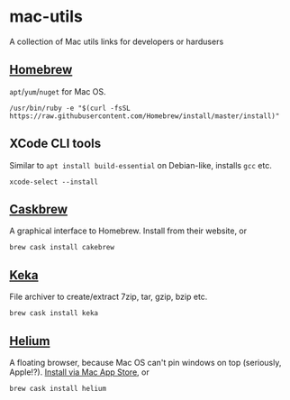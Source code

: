 # mac-utils
A collection of Mac utils links for developers or hardusers

## [Homebrew](https://brew.sh)

`apt`/`yum`/`nuget` for Mac OS.

    /usr/bin/ruby -e "$(curl -fsSL https://raw.githubusercontent.com/Homebrew/install/master/install)"
    
## XCode CLI tools

Similar to `apt install build-essential` on Debian-like, installs `gcc` etc.

    xcode-select --install
    
## [Caskbrew](https://www.cakebrew.com/)

A graphical interface to Homebrew. Install from their website, or

    brew cask install cakebrew

## [Keka](https://www.keka.io/)

File archiver to create/extract 7zip, tar, gzip, bzip etc.

    brew cask install keka

## [Helium](https://heliumfloats.com/)

A floating browser, because Mac OS can't pin windows on top (seriously, Apple!?). [Install via Mac App Store](https://apps.apple.com/br/app/helium/id1054607607?mt=12), or

    brew cask install helium
